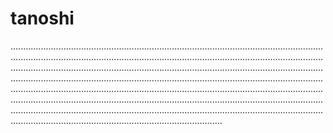 # tanoshi

........................................................................................................................................................................................................................................................................................................................................................................................................................................................................................................................................................................................................................................................................................................................................................................................................................................................................................................................................................................................